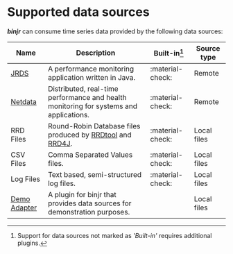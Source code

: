 # Supported data sources

***binjr*** can consume time series data provided by the following data sources:


|Name   | Description | Built-in[^1]          | Source type  |
|-------|-------------|-----------------------|--------------|
| [JRDS](https://github.com/fbacchella/jrds)      | A performance monitoring application written in Java. | :material-check:    | Remote |
| [Netdata](https://www.netdata.cloud)   | Distributed, real-time performance and health monitoring for systems and applications. | :material-check:    | Remote |
| RRD Files | Round-Robin Database files produced by [RRDtool](https://oss.oetiker.ch/rrdtool/) and [RRD4J](https://github.com/rrd4j/rrd4j). | :material-check:    | Local files | 
| CSV Files | Comma Separated Values files. | :material-check: | Local files | 
| Log Files | Text based, semi-structured log files. | :material-check:    | Local files | 
|[Demo Adapter](https://github.com/binjr/binjr-adapter-demo) |A plugin for binjr that provides data sources for demonstration purposes.|                       |Local files |


[^1]: Support for data sources not marked as *'Built-in'* requires additional plugins.